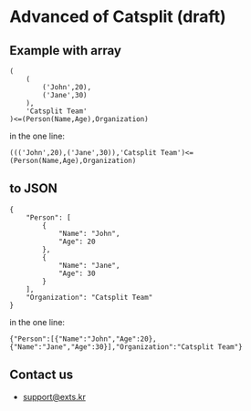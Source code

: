 # Advanced of Catsplit (draft)

## Example with array
```
(
    (
        ('John',20),
        ('Jane',30)
    ),
    'Catsplit Team'
)<=(Person(Name,Age),Organization)
```

in the one line:

`((('John',20),('Jane',30)),'Catsplit Team')<=(Person(Name,Age),Organization)`

## to JSON
```
{
    "Person": [
        {
            "Name": "John",
            "Age": 20
        },
        {
            "Name": "Jane",
            "Age": 30
        }
    ],
    "Organization": "Catsplit Team"
}
```

in the one line:

`{"Person":[{"Name":"John","Age":20},{"Name":"Jane","Age":30}],"Organization":"Catsplit Team"}`

## Contact us
- support@exts.kr
